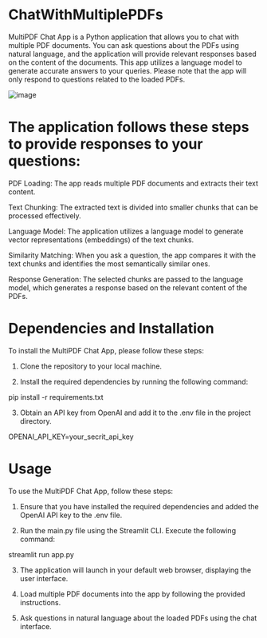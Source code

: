 # ChatWithMultiplePDFs

MultiPDF Chat App is a Python application that allows you to chat with multiple PDF documents. You can ask questions about the PDFs using natural language, and the application will provide relevant responses based on the content of the documents. This app utilizes a language model to generate accurate answers to your queries. Please note that the app will only respond to questions related to the loaded PDFs.

![image](https://github.com/mervinsumboo/ChatWithMultiplePDFs/assets/61121862/132413dc-f186-4b6a-969e-4b1c253ed96f)


# The application follows these steps to provide responses to your questions:

PDF Loading: The app reads multiple PDF documents and extracts their text content.

Text Chunking: The extracted text is divided into smaller chunks that can be processed effectively.

Language Model: The application utilizes a language model to generate vector representations (embeddings) of the text chunks.

Similarity Matching: When you ask a question, the app compares it with the text chunks and identifies the most semantically similar ones.

Response Generation: The selected chunks are passed to the language model, which generates a response based on the relevant content of the PDFs.

# Dependencies and Installation

To install the MultiPDF Chat App, please follow these steps:

1. Clone the repository to your local machine.

2. Install the required dependencies by running the following command:

pip install -r requirements.txt

3. Obtain an API key from OpenAI and add it to the .env file in the project directory.

OPENAI_API_KEY=your_secrit_api_key

# Usage

To use the MultiPDF Chat App, follow these steps:

1. Ensure that you have installed the required dependencies and added the OpenAI API key to the .env file.

2. Run the main.py file using the Streamlit CLI. Execute the following command:

streamlit run app.py

3. The application will launch in your default web browser, displaying the user interface.

4. Load multiple PDF documents into the app by following the provided instructions.

5. Ask questions in natural language about the loaded PDFs using the chat interface.
